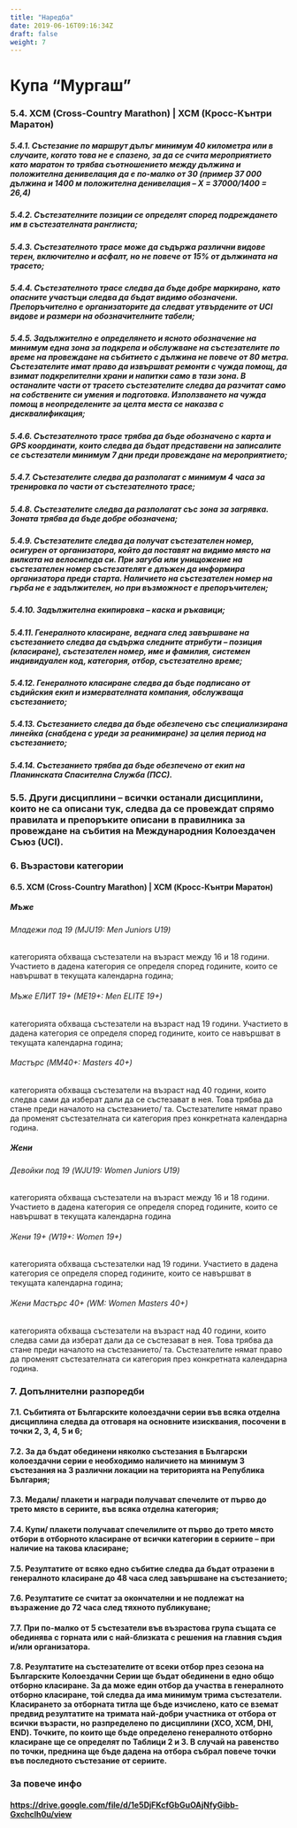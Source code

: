 ```yaml
---
title: "Наредба"
date: 2019-06-16T09:16:34Z
draft: false
weight: 7
---
```

# Купа “Мургаш”

### 5.4. XCM (Cross-Country Marathon) | XCM (Кросс-Кънтри Маратон)

##### 5.4.1. Състезание по маршрут дълъг минимум 40 километра или в случаите, когато това не е спазено, за да се счита мероприятието като маратон то трябва съотношението между дължина и положителна денивелация да е по-малко от 30 (пример 37 000 дължина и 1400 м положителна денивелация – Х = 37000/1400 = 26,4)

##### 5.4.2. Състезателните позиции се определят според подреждането им в състезателната ранглиста;
##### 5.4.3. Състезателното трасе може да съдържа различни видове терен, включително и асфалт, но не повече от 15% от дължината на трасето;
##### 5.4.4. Състезателното трасе следва да бъде добре маркирано, като опасните участъци следва да бъдат видимо обозначени.  Препоръчително е организаторите да следват утвърдените от UCI видове и размери на обозначителните табели;

##### 5.4.5. Задължително е определянето и ясното обозначение на минимум една зона за подкрепа и обслужване на състезателите по време на провеждане на събитието с дължина не повече от 80 метра. Състезателите имат право да извършват ремонти с чужда помощ, да взимат подкрепителни храни и напитки само в тази зона.  В останалите части от трасето състезателите следва да разчитат само на собствените си умения и подготовка. Използването на чужда помощ в неопределените за целта места се наказва с дисквалификация;

##### 5.4.6. Състезателното трасе трябва да бъде обозначено с карта и GPS координати, които следва да бъдат представени на записалите се състезатели минимум 7 дни преди провеждане на мероприятието;
##### 5.4.7. Състезателите следва да разполагат с минимум 4 часа за тренировка по части от състезателното трасе;

##### 5.4.8. Състезателите следва да разполагат със зона за загрявка.  Зоната трябва да бъде добре обозначена;

##### 5.4.9. Състезателите следва да получат състезателен номер, осигурен от организатора, който да поставят на видимо място на вилката на велосипеда си. При загуба или унищожение на състезателен номер състезателят е длъжен да информира организатора преди старта. Наличието на състезателен номер на гърба не е задължителен, но при възможност е препоръчителен;

##### 5.4.10. Задължителна екипировка – каска и ръкавици;

##### 5.4.11. Генералното класиране, веднага след завършване на състезанието следва да съдържа следните атрибути – позиция (класиране), състезателен номер, име и фамилия, системен индивидуален код, категория, отбор, състезателно време;

##### 5.4.12. Генералното класиране следва да бъде подписано от съдийския екип и измервателната компания, обслужваща състезанието;

##### 5.4.13. Състезанието следва да бъде обезпечено със специализирана линейка (снабдена с уреди за реанимиране) за целия период на състезанието;

##### 5.4.14. Състезанието трябва да бъде обезпечено от екип на Планинската Спасителна Служба (ПСС).
### 5.5. Други дисциплини – всички останали дисциплини, които не са описани тук, следва да се провеждат спрямо правилата и препоръките описани в правилника за провеждане на събития на Международния Колоездачен Съюз (UCI).

### 6. Възрастови категории

#### 6.5. XCM (Cross-Country Marathon) | XCM (Кросс-Кънтри Маратон)
##### Мъже

###### Младежи под 19 (MJU19: Men Juniors U19)

категорията обхваща състезатели на възраст между 16 и 18 години. Участието в дадена категория се определя според годините, които се навършват в текущата календарна година;

###### Мъже ЕЛИТ 19+ (МЕ19+: Men ЕLITE 19+)

категорията обхваща състезатели на възраст над 19 години. Участието в дадена категория се определя според годините, които се навършват в текущата календарна година;
###### Мастърс (MM40+: Masters 40+)

категорията обхваща състезатели на възраст над 40 години, които следва сами да изберат дали да се състезават в нея. Това трябва да стане преди началото на състезанието/ та.  Състезателите нямат право да променят състезателната си категория през конкретната календарна година.
##### Жени
###### Девойки под 19 (WJU19: Women Juniors U19)

категорията обхваща състезатели на възраст между 16 и 18 години. Участието в дадена категория се определя според годините, които се навършват в текущата календарна година

###### Жени 19+ (W19+: Women 19+)

категорията обхваща състезателки над 19 години. Участието в дадена категория се определя според годините, които се навършват в текущата календарна година;

###### Жени Мастърс 40+ (WM: Women Masters 40+)
категорията обхваща състезатели на възраст над 40 години, които следва сами да изберат дали да се състезават в нея. Това трябва да стане преди началото на състезанието/ та. Състезателите нямат право да променят състезателната си категория през конкретната календарна година.

### 7. Допълнителни разпоредби

#### 7.1. Събитията от Българските колоездачни серии във всяка отделна дисциплина следва да отговаря на основните изисквания, посочени в точки 2, 3, 4, 5 и 6;

#### 7.2. За да бъдат обединени няколко състезания в Български колоездачни серии е необходимо наличието на минимум 3 състезания на 3 различни локации на територията на Република България;

#### 7.3. Медали/ плакети и награди получават спечелите от първо до трето място в сериите, във всяка отделна категория;

#### 7.4. Купи/ плакети получават спечелилите от първо до трето място отбори в отборното класиране от всички категории в сериите – при наличие на такова класиране;

#### 7.5. Резултатите от всяко едно събитие следва да бъдат отразени в генералното класиране до 48 часа след завършване на състезанието;

#### 7.6. Резултатите се считат за окончателни и не подлежат на възражение до 72 часа след тяхното публикуване;

#### 7.7. При по-малко от 5 състезатели във възрастова група същата се обединява с горната или с най-близката с решения на главния съдия и/или организатора.

#### 7.8. Резултатите на състезателите от всеки отбор през сезона на Българските Колоездачни Серии ще бъдат обединени в едно общо отборно класиране. За да може един отбор да участва в генералното отборно класиране, той следва да има минимум трима състезатели.  Класирането за отборната титла ще бъде изчислено, като се вземат предвид резултатите на тримата най-добри участника от отбора от всички възрасти, но разпределено по дисциплини (XCO, XCM, DHI, END). Точките, по които ще бъде определено генералното отборно класиране ще се определят по Таблици 2 и 3. В случай на равенство по точки, преднина ще бъде дадена на отбора събрал повече точки във последното състезание от сериите.

### За повече инфо
#### https://drive.google.com/file/d/1e5DjFKcfGbGuOAjNfyGibb-Gxchclh0u/view




